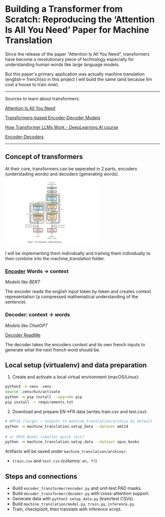# Building a Transformer from Scratch: Reproducing the ‘Attention Is All You Need’ Paper for Machine Translation

Since the release of the paper "Attention Is All You Need", transformers have become a revolutionary piece of technology especially for understanding human words like large language models. 

But this paper's primary application was actually machine translation (english-> french)so in this project I will build the same (and because llm cost a house to train now).

---
Sources to learn about transformers:

[Attention Is All You Need](https://arxiv.org/abs/1706.03762)

[Transformers-based Encoder-Decoder Models](https://huggingface.co/blog/encoder-decoder)

[How Transformer LLMs Work - DeepLearning.AI course](https://www.deeplearning.ai/short-courses/how-transformer-llms-work/?utm_campaign=handsonllm-launch&utm_medium=partner)

[Encoder-Decoders](https://www.youtube.com/watch?v=0_4KEb08xrE)

---


## Concept of transformers

At their core, transformers can be seperated in 2 parts, encoders (understading words) and decoders (generating words). 


<img src="assets/transformer.png" width=60% ></img>

I will be implementing them individually and training them individually to then combine into the machine_translation folder.

### [Encoder](/encoder_transformer/README.md) Words -> context
*Models like BERT*



The encoder reads the english input token by token and creates context representation (a compressed mathematical understanding of the sentence). 



### Decoder: context -> words

*Models like ChatGPT*

[Decoder ReadMe](/decoder_transformer/README.md)

The decoder takes the encoders context and its own french inputs to generate what the next french word should be. 



## Local setup (virtualenv) and data preparation

1. Create and activate a local virtual environment (macOS/Linux):

```bash
python3 -m venv .venv
source .venv/bin/activate
python -m pip install --upgrade pip
pip install -r requirements.txt
```

2. Download and prepare EN→FR data (writes train.csv and test.csv):

```bash
# WMT14 (large) → outputs to machine_translation/archive by default
python -m machine_translation.setup_data --dataset wmt14

# or OPUS Books (smaller quick test)
python -m machine_translation.setup_data --dataset opus_books
```

Artifacts will be saved under `machine_translation/archive/`:
- `train.csv` and `test.csv` (columns: `en, fr`)


## Steps and connections

- Build `encoder_transformer/encoder.py` and unit-test PAD masks.
- Build `decoder_transformer/decoder.py` with cross-attention support.
- Generate data with `python3 setup_data.py` (train/test CSVs).
- Build `machine_translation/model.py`, `train.py`, `inference.py`.
- Train, checkpoint, then translate with inference script.
